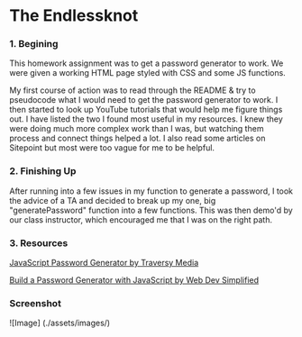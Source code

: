 # The Endlessknot

### 1. Begining
This homework assignment was to get a password generator to work. We were given a working HTML page styled with CSS and some JS functions. 

My first course of action was to read through the README & try to pseudocode what I would need to get the password generator to work. I then started to look up YouTube tutorials that would help me figure things out. I have listed the two I found most useful in my resources. I knew they were doing much more complex work than I was, but watching them process and connect things helped a lot. I also read some articles on Sitepoint but most were too vague for me to be helpful. 

### 2. Finishing Up
After running into a few issues in my function to generate a password, I took the advice of a TA and decided to break up my one, big "generatePassword" function into a few functions. This was then demo'd by our class instructor, which encouraged me that I was on the right path. 


### 3. Resources

[JavaScript Password Generator by Traversy Media](https://www.youtube.com/watch?v=duNmhKgtcsI)

[Build a Password Generator with JavaScript by Web Dev Simplified](https://www.youtube.com/watch?v=iKo9pDKKHnc)

### Screenshot

![Image] (./assets/images/)